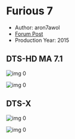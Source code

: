 # Furious 7

* Author: aron7awol
* [Forum Post](https://www.avsforum.com/threads/bass-eq-for-filtered-movies.2995212/post-57963128)
* Production Year: 2015

## DTS-HD MA 7.1

![img 0](https://i.imgur.com/OiA5WNP.jpg)

![img 0](https://i.imgur.com/asxuCMv.jpg)

## DTS-X

![img 0](https://i.imgur.com/OiA5WNP.jpg)

![img 0](https://i.imgur.com/asxuCMv.jpg)

